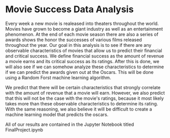 # Movie Success Data Analysis
Every week a new movie is realeased into theaters throughout the world. Movies have grown to become a giant industry as well as an entertainment phenomenon. At the end of each movie season there are also a series of awards shows the honor the successes of various films released throughout the year. Our goal in this analysis is to see if there are any observable characteristics of movies that allow us to predict their financial and critical success. We define financial success as the amount of revenue a movie earns and its critical success as its ratings. After this is done, we will also see if we can somehow analyze these characteristics to determine if we can predict the awards given out at the Oscars. This will be done using a Random Forst machine learning algorithm.

We predict that there will be certain characteristics that strongly correlate with the amount of revenue that a movie will earn. However, we also predict that this will not be the case with the movie's ratings, because it most likely takes more than these observable characteristics to determine its rating. With the same reasoning, we also believe it will be difficult to create a machine learning model that predicts the oscars.

All of our results are contained in the Jupyter Notebook titled FinalProject.ipynb
